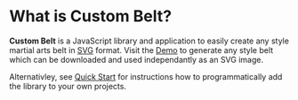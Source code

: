 # What is Custom Belt?

**Custom Belt** is a JavaScript library and application to easily create any
style martial arts belt in [SVG](https://en.wikipedia.org/wiki/SVG) format.
Visit the [Demo](/demo) to generate any style belt which can be downloaded
and used independantly as an SVG image.

Alternativley, see [Quick Start](/introduction/quick-start) for instructions how to
programmatically add the library to your own projects.

<template style="display: inline;">
  <RandomBelt :show-refresh="true" style="padding-top: 50px; max-width: 600px;">
  Random sample belt
  </RandomBelt>
</template>

<script setup lang="ts">
import RandomBelt from '../components/RandomBelt.vue';
</script>
